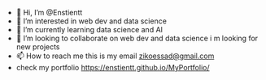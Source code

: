 - 👋 Hi, I’m @Enstientt
- 👀 I’m interested in web dev and data science
- 🌱 I’m currently learning data science and  AI
- 💞️ I’m looking to collaborate on web dev and data science i m looking for new projects
- 📫 How to reach me this is my email zikoessad@gmail.com
- check my portfolio https://enstientt.github.io/MyPortfolio/

<!---
Enstientt/Enstientt is a ✨ special ✨ repository because its `README.md` (this file) appears on your GitHub profile.
You can click the Preview link to take a look at your changes.
--->
